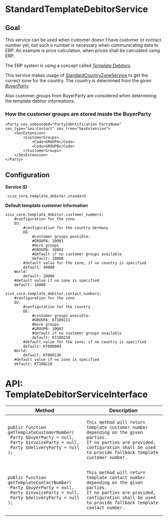 # StandardTemplateDebitorService 

## Goal

This service can be used when customer doesn´t have customer or contact number yet, but such a number is necessary when communicating data to ERP. An example is price calculation, when prices shall be calculated using ERP.

The ERP system is using a concept called [*Template Debitors*](Term---Template-Debitor_23560379.html).

This service makes usage of [StandardCountryZoneService](StandardCountryZoneService_23560363.html) to get the correct zone for the country. The country is determined from the given *[BuyerParty](Term---BuyerParty_23560433.html).*

Also customer groups from BuyerParty are considered when determining the template debitor informations.

### How the customer groups are stored inside the BuyerParty

``` 
<Party ses_unbounded="PartyIdentification PartyName" ses_type="ses:Contact" ses_tree="SesExtension">
    <SesExtension>
        <CustomerGroups>
            <Code>GROUPA</Code>
            <Code>GROUPB</Code>
        </CustomerGroups>
    </SesExtension>
</Party> 
```

## Configuration

**Service ID**

``` 
 siso_core.template_debitor.standard
```

**Default template customer information**

``` 
siso_core.template_debitor.customer_numbers:
    #configuration for the zone
    EU:
        #configuration for the country Germany
        DE:
            #customer groups possible:
            #GROUPA: 10001
            #more groups
            #GROUPB: 10002
            #default if no customer groups available
            default: 10000
        #default value for the zone, if no country is specified
        default: 40000
    World:
        default: 20000
    #default value if no zone is specified
    default: 10000

siso_core.template_debitor.contact_numbers:
    #configuration for the zone
    EU:
        #configuration for the country
        DE:
            #customer groups possible:
            #GROUPA: KT100211
            #more groups
            #GROUPB: 10002
            #default if no customer groups available
            default: KT100210
        #default value for the zone, if no country is specified
        default: KT000004
    World:
        default: KT000136
    #default value if no zone is specified
    default: KT100210
```

# API: TemplateDebitorServiceInterface

<table>
<colgroup>
<col style="width: 50%" />
<col style="width: 50%" />
</colgroup>
<thead>
<tr class="header">
<th><div class="tablesorter-header-inner">
Method
</th>
<th><div class="tablesorter-header-inner">
Description
</th>
</tr>
</thead>
<tbody>
<tr>
<td><pre><code>public function getTemplateCustomerNumber(
 Party $buyerParty = null,
 Party $invoiceParty = null,
 Party $deliveryParty = null
);</code></pre></td>
<td><pre><code>This method will return template customer number depending on the given parties.
If no parties are provided, configuration shall be used to provide fallback template customer number.</code></pre></td>
</tr>
<tr>
<td><pre><code>public function getTemplateContactNumber(
 Party $buyerParty = null,
 Party $invoiceParty = null,
 Party $deliveryParty = null
);</code></pre></td>
<td><pre><code>This method will return template contact number depending on the given parties.
If no parties are provided, configuration shall be used to provide fallback template contact number.</code></pre></td>
</tr>
</tbody>
</table>
